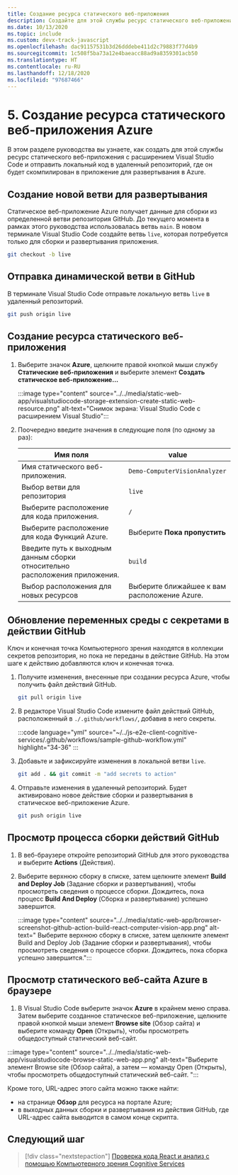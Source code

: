 ```yaml
---
title: Создание ресурса статического веб-приложения
description: Создайте для этой службы ресурс статического веб-приложения с расширением Visual Studio Code.
ms.date: 10/13/2020
ms.topic: include
ms.custom: devx-track-javascript
ms.openlocfilehash: dac91157531b3d26dddebe411d2c79883f77d4b9
ms.sourcegitcommit: 1c508f5ba73a12e4baeacc88ad9a8359301acb50
ms.translationtype: HT
ms.contentlocale: ru-RU
ms.lasthandoff: 12/18/2020
ms.locfileid: "97687466"
---
```

# <a name="5-create-azure-static-web-app-resource"></a>5. Создание ресурса статического веб-приложения Azure

В этом разделе руководства вы узнаете, как создать для этой службы ресурс статического веб-приложения с расширением Visual Studio Code и отправить локальный код в удаленный репозиторий, где он будет скомпилирован в приложение для развертывания в Azure.

## <a name="create-a-new-branch-dedicated-to-deployment"></a>Создание новой ветви для развертывания

Статическое веб-приложение Azure получает данные для сборки из определенной ветви репозитория GitHub. До текущего момента в рамках этого руководства использовалась ветвь `main`. В новом терминале Visual Studio Code создайте ветвь `live`, которая потребуется только для сборки и развертывания приложения.

```bash
git checkout -b live
```

## <a name="push-the-live-branch-to-github"></a>Отправка динамической ветви в GitHub

В терминале Visual Studio Code отправьте локальную ветвь `live` в удаленный репозиторий.

```bash
git push origin live
```

## <a name="create-a-static-web-app-resource"></a>Создание ресурса статического веб-приложения

1. Выберите значок **Azure**, щелкните правой кнопкой мыши службу **Статические веб-приложения** и выберите элемент **Создать статическое веб-приложение...** 

    :::image type="content" source="../../media/static-web-app/visualstudiocode-storage-extension-create-static-web-resource.png" alt-text="Снимок экрана: Visual Studio Code с расширением Visual Studio":::

1. Поочередно введите значения в следующие поля (по одному за раз): 

    |Имя поля| value|
    |--|--|
    |Имя статического веб-приложения.|`Demo-ComputerVisionAnalyzer`|
    |Выбор ветви для репозитория|`live`| 
    |Выберите расположение для кода приложения.|`/`|
    |Выберите расположение для кода Функций Azure.|Выберите **Пока пропустить**|
    |Введите путь к выходным данным сборки относительно расположения приложения.|`build`|
    |Выбор расположения для новых ресурсов|Выберите ближайшее к вам расположение Azure.|

## <a name="update-the-github-action-with-secret-environment-variables"></a>Обновление переменных среды с секретами в действии GitHub

Ключ и конечная точка Компьютерного зрения находятся в коллекции секретов репозитория, но пока не переданы в действие GitHub. На этом шаге к действию добавляются ключ и конечная точка.

1. Получите изменения, внесенные при создании ресурса Azure, чтобы получить файл действий GitHub.

    ```bash
    git pull origin live
    ```

1. В редакторе Visual Studio Code измените файл действий GitHub, расположенный в `./.github/workflows/`, добавив в него секреты. 

    :::code language="yml" source="~/../js-e2e-client-cognitive-services/.github/workflows/sample-github-workflow.yml" highlight="34-36" :::

    
1. Добавьте и зафиксируйте изменения в локальной ветви `live`.

    ```bash
    git add . && git commit -m "add secrets to action"
    ```

1. Отправьте изменения в удаленный репозиторий. Будет активировано новое действие сборки и развертывания в статическое веб-приложение Azure.

    ```bash
    git push origin live
    ```

## <a name="view-the-github-action-build-process"></a>Просмотр процесса сборки действий GitHub

1. В веб-браузере откройте репозиторий GitHub для этого руководства и выберите **Actions** (Действия). 

1. Выберите верхнюю сборку в списке, затем щелкните элемент **Build and Deploy Job** (Задание сборки и развертывания), чтобы просмотреть сведения о процессе сборки. Дождитесь, пока процесс **Build And Deploy** (Сборка и развертывание) успешно завершится.

    :::image type="content" source="../../media/static-web-app/browser-screenshot-github-action-build-react-computer-vision-app.png" alt-text=" Выберите верхнюю сборку в списке, затем щелкните элемент Build and Deploy Job (Задание сборки и развертывания), чтобы просмотреть сведения о процессе сборки. Дождитесь, пока сборка успешно завершится.":::

## <a name="view-azure-static-web-site-in-browser"></a>Просмотр статического веб-сайта Azure в браузере

1. В Visual Studio Code выберите значок **Azure** в крайнем меню справа. Затем выберите созданное статическое веб-приложение, щелкните правой кнопкой мыши элемент **Browse site** (Обзор сайта) и выберите команду **Open** (Открыть), чтобы просмотреть общедоступный статический веб-сайт. 

:::image type="content" source="../../media/static-web-app/visualstudiocode-browse-static-web-app.png" alt-text="Выберите элемент Browse site (Обзор сайта), а затем — команду Open (Открыть), чтобы просмотреть общедоступный статический веб-сайт. ":::

Кроме того, URL-адрес этого сайта можно также найти:
* на странице **Обзор** для ресурса на портале Azure;
* в выходных данных сборки и развертывания из действия GitHub, где URL-адрес сайта выводится в самом конце скрипта. 

## <a name="next-step"></a>Следующий шаг

> [!div class="nextstepaction"]
> [Проверка кода React и анализ с помощью Компьютерного зрения Cognitive Services](add-computer-vision-react-app.md)